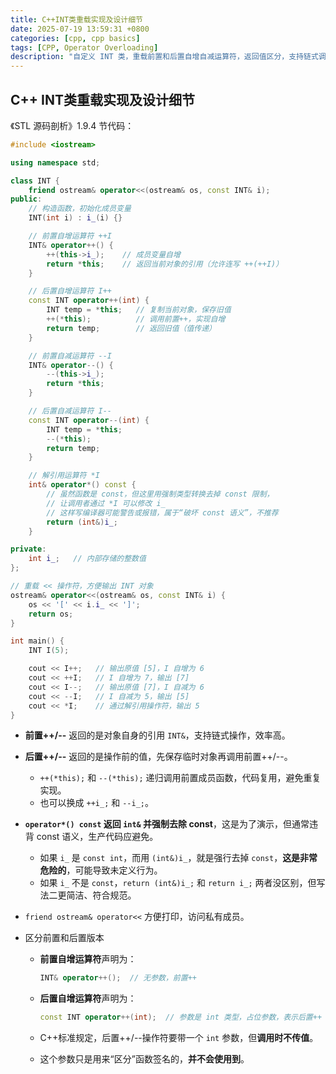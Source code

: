 ```yaml
---
title: C++INT类重载实现及设计细节
date: 2025-07-19 13:59:31 +0800
categories: [cpp, cpp basics]
tags: [CPP, Operator Overloading]
description: "自定义 INT 类，重载前置和后置自增自减运算符，返回值区分，支持链式调用和原值返回。"
---
```

## C++ INT类重载实现及设计细节

《STL 源码剖析》1.9.4 节代码：

```cpp
#include <iostream>

using namespace std;

class INT {
    friend ostream& operator<<(ostream& os, const INT& i);
public:
    // 构造函数，初始化成员变量
    INT(int i) : i_(i) {}

    // 前置自增运算符 ++I
    INT& operator++() {
        ++(this->i_);    // 成员变量自增
        return *this;    // 返回当前对象的引用（允许连写 ++(++I)）
    }

    // 后置自增运算符 I++
    const INT operator++(int) {
        INT temp = *this;   // 复制当前对象，保存旧值
        ++(*this);          // 调用前置++，实现自增
        return temp;        // 返回旧值（值传递）
    }

    // 前置自减运算符 --I
    INT& operator--() {
        --(this->i_);
        return *this;
    }

    // 后置自减运算符 I--
    const INT operator--(int) {
        INT temp = *this;
        --(*this);
        return temp;
    }

    // 解引用运算符 *I
    int& operator*() const {
        // 虽然函数是 const，但这里用强制类型转换去掉 const 限制，
        // 让调用者通过 *I 可以修改 i_
        // 这样写编译器可能警告或报错，属于“破坏 const 语义”，不推荐
        return (int&)i_;
    }

private:
    int i_;   // 内部存储的整数值
};

// 重载 << 操作符，方便输出 INT 对象
ostream& operator<<(ostream& os, const INT& i) {
    os << '[' << i.i_ << ']';
    return os;
}

int main() {
    INT I(5);

    cout << I++;   // 输出原值 [5]，I 自增为 6
    cout << ++I;   // I 自增为 7，输出 [7]
    cout << I--;   // 输出原值 [7]，I 自减为 6
    cout << --I;   // I 自减为 5，输出 [5]
    cout << *I;    // 通过解引用操作符，输出 5
}
```

- **前置++/--** 返回的是对象自身的引用 `INT&`，支持链式操作，效率高。
- **后置++/--** 返回的是操作前的值，先保存临时对象再调用前置++/--。
  - `++(*this);` 和 `--(*this);` 递归调用前置成员函数，代码复用，避免重复实现。
  - 也可以换成 `++i_;` 和 `--i_;`。
- **`operator*() const` 返回 `int&` 并强制去除 const**，这是为了演示，但通常违背 const 语义，生产代码应避免。
  - 如果 `i_` 是 `const int`，而用 `(int&)i_`，就是强行去掉 `const`，**这是非常危险的**，可能导致未定义行为。
  - 如果 `i_` 不是 `const`，`return (int&)i_;` 和 `return i_;` 两者没区别，但写法二更简洁、符合规范。
- `friend ostream& operator<<` 方便打印，访问私有成员。

- 区分前置和后置版本

  - **前置自增运算符**声明为：

    ```cpp
    INT& operator++();  // 无参数，前置++
    ```

  - **后置自增运算符**声明为：

    ```cpp
    const INT operator++(int);  // 参数是 int 类型，占位参数，表示后置++
    ```

  - C++标准规定，后置++/--操作符要带一个 `int` 参数，但**调用时不传值**。

  - 这个参数只是用来“区分”函数签名的，**并不会使用到**。
